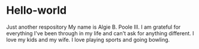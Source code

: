 # Hello-world
Just another respository
My name is Algie B. Poole III. I am grateful for everything I've been through in my life and can't ask for anything different. I love my kids and my wife. I love playing sports and going bowling. 

